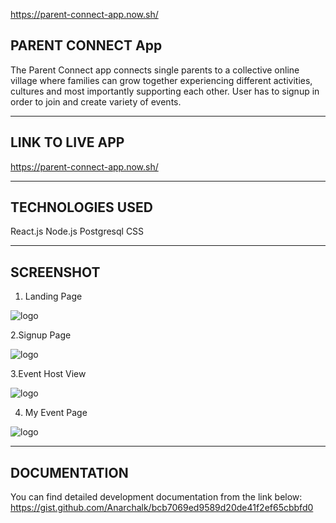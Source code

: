 https://parent-connect-app.now.sh/

## PARENT CONNECT App

 The Parent Connect app connects single parents to a collective online village where families  can grow together experiencing different activities, cultures and most importantly supporting each other. User has to signup in order to join and create variety of events. 


* * *

## LINK TO LIVE APP

https://parent-connect-app.now.sh/


***

## TECHNOLOGIES USED

React.js
Node.js
Postgresql
CSS

***

## SCREENSHOT

1. Landing Page

![logo](https://github.com/Anarchalk/parent-connect-client/blob/master/screenshots/landing-pg.JPG "Landing Page")

2.Signup Page

![logo](https://raw.githubusercontent.com/Anarchalk/parent-connect-client/master/screenshots/signup-pg.JPG "Signup page")

3.Event Host View

![logo](https://raw.githubusercontent.com/Anarchalk/parent-connect-client/master/screenshots/event-pg.JPG "Event host view")

4. My Event Page

![logo](https://github.com/Anarchalk/parent-connect-client/blob/master/screenshots/my-events.JPG "My event page")

***

## DOCUMENTATION
You can find detailed development documentation from the link below:
https://gist.github.com/Anarchalk/bcb7069ed9589d20de41f2ef65cbbfd0
